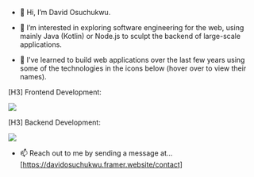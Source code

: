- 👋 Hi, I’m David Osuchukwu.
  
- 👀 I’m interested in exploring software engineering for the web, using mainly Java (Kotlin) or Node.js to sculpt the backend of large-scale applications.
  
- 🌱 I've learned to build web applications over the last few years using some of the technologies in the icons below (hover over to view their names).
 
[H3] Frontend Development:
  
  <a href="https://skillicons.dev">
    <img src="https://skillicons.dev/icons?i=html,css,js" />
  </a>

  [H3] Backend Development:

  <a href="https://skillicons.dev">
    <img src="https://skillicons.dev/icons?i=js,java,kotlin,spring,mongo,nodejs," />
  </a>
  
- 📫 Reach out to me by sending a message at... [https://davidosuchukwu.framer.website/contact]

<!---
dvco-xx/dvco-xx is a ✨ special ✨ repository because its `README.md` (this file) appears on your GitHub profile.
You can click the Preview link to take a look at your changes.
--->
